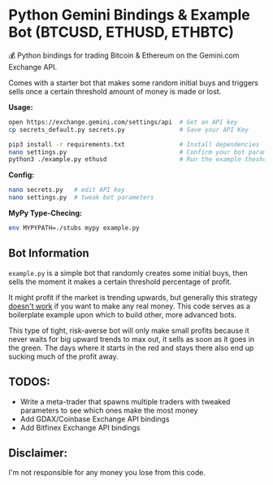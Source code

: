 # Python Gemini Bindings & Example Bot (BTCUSD, ETHUSD, ETHBTC)
:moneybag: Python bindings for trading Bitcoin & Ethereum on the Gemini.com Exchange API.

Comes with a starter bot that makes some random initial buys and triggers sells once a certain threshold amount of money is made or lost.

**Usage:**
```bash
open https://exchange.gemini.com/settings/api  # Get an API key 
cp secrets_default.py secrets.py               # Save your API Key

pip3 install -r requirements.txt               # Install dependencies
nano settings.py                               # Confirm your bot parameters
python3 ./example.py ethusd                    # Run the example theshold bot
```

**Config:**
```bash
nano secrets.py   # edit API key
nano settings.py  # tweak bot parameters
```

**MyPy Type-Checing:**
```bash
env MYPYPATH=./stubs mypy example.py
```

## Bot Information

`example.py` is a simple bot that randomly creates some initial buys, then sells the moment it makes a certain threshold percentage of profit.

It might profit if the market is trending upwards, but generally this strategy [doesn't work](https://gist.github.com/pirate/eac582480aa34b5adda9e6adc1878190) if you want to make any real money.  This code serves as a boilerplate example upon which to build other, more advanced bots.

This type of tight, risk-averse bot will only make small profits because it never waits for big upward trends to max out, it sells as soon as it goes in the green.  The days where it starts in the red and stays there also end up sucking much of the profit away.

## TODOS:

* Write a meta-trader that spawns multiple traders with tweaked parameters to see which ones make the most money
* Add GDAX/Coinbase Exchange API bindings
* Add Bitfinex Exchange API bindings

## Disclaimer:

I'm not responsible for any money you lose from this code.
